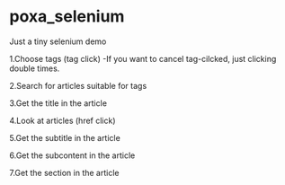 # poxa_selenium
Just a tiny selenium demo

1.Choose tags (tag click)
-If you want to cancel tag-cilcked, just clicking double times.

2.Search for articles suitable for tags

3.Get the title in the article

4.Look at articles (href click)

5.Get the subtitle in the article

6.Get the subcontent in the article

7.Get the section in the article
